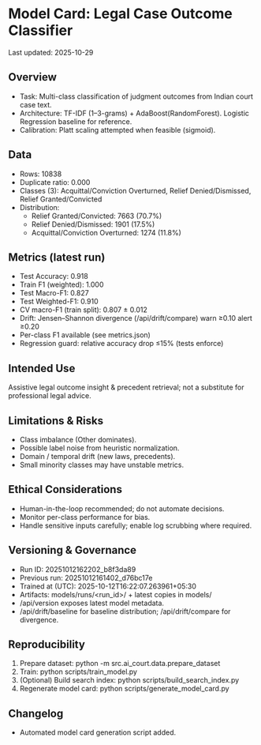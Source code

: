 # Model Card: Legal Case Outcome Classifier

Last updated: 2025-10-29

## Overview

- Task: Multi-class classification of judgment outcomes from Indian court case text.
- Architecture: TF-IDF (1–3-grams) + AdaBoost(RandomForest). Logistic Regression baseline for reference.
- Calibration: Platt scaling attempted when feasible (sigmoid).

## Data

- Rows: 10838
- Duplicate ratio: 0.000
- Classes (3): Acquittal/Conviction Overturned, Relief Denied/Dismissed, Relief Granted/Convicted
- Distribution:
  - Relief Granted/Convicted: 7663 (70.7%)
  - Relief Denied/Dismissed: 1901 (17.5%)
  - Acquittal/Conviction Overturned: 1274 (11.8%)

## Metrics (latest run)

- Test Accuracy: 0.918
- Train F1 (weighted): 1.000
- Test Macro-F1: 0.827
- Test Weighted-F1: 0.910
- CV macro-F1 (train split): 0.807 ± 0.012
- Drift: Jensen–Shannon divergence (/api/drift/compare) warn ≥0.10 alert ≥0.20
- Per-class F1 available (see metrics.json)
- Regression guard: relative accuracy drop ≤15% (tests enforce)

## Intended Use

Assistive legal outcome insight & precedent retrieval; not a substitute for professional legal advice.

## Limitations & Risks

- Class imbalance (Other dominates).
- Possible label noise from heuristic normalization.
- Domain / temporal drift (new laws, precedents).
- Small minority classes may have unstable metrics.

## Ethical Considerations

- Human-in-the-loop recommended; do not automate decisions.
- Monitor per-class performance for bias.
- Handle sensitive inputs carefully; enable log scrubbing where required.

## Versioning & Governance

- Run ID: 20251012162202_b8f3da89
- Previous run: 20251012161402_d76bc17e
- Trained at (UTC): 2025-10-12T16:22:07.263961+05:30
- Artifacts: models/runs/<run_id>/ + latest copies in models/
- /api/version exposes latest model metadata.
- /api/drift/baseline for baseline distribution; /api/drift/compare for divergence.

## Reproducibility

1. Prepare dataset: python -m src.ai_court.data.prepare_dataset
2. Train: python scripts/train_model.py
3. (Optional) Build search index: python scripts/build_search_index.py
4. Regenerate model card: python scripts/generate_model_card.py

## Changelog

- Automated model card generation script added.
